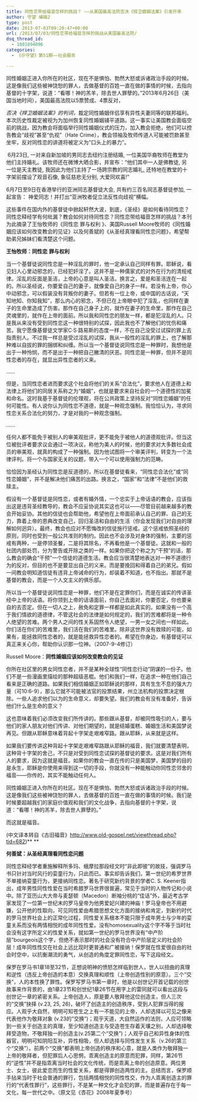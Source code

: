 ```yaml
---
title: 同性恋带给福音怎样的挑战？ ——从美国最高法院否决《捍卫婚姻法案》引发开来
author: 守望 编辑2
type: post
date: 2013-07-03T09:20:47+00:00
url: /2013/07/03/同性恋带给福音怎样的挑战从美国最高法院/
dsq_thread_id:
  - 1801894896
categories:
  - 《＠守望》第51期——社会服务

---
```

<p class="mceWPmore" title="更多...">
  同性婚姻正进入你所在的社区，现在不是惧怕、勃然大怒或诉诸政治手段的时候。这是像我们这些被神饶恕的罪人，去做基督的百姓一直在做的事情的时候，去指向基督的十字架，说道：“看哪！神的羔羊，除去世人罪孽的。”<!--more-->2013年6月26日（美国当地时间），美国最高法院以5票赞成、4票反对，
  
  <em>否决《捍卫婚姻法案》的判词，</em>裁定同性婚姻伴侣享有异性夫妻同等的联邦福利。本次历史性裁定被视为为加州恢复同性婚姻铺平道路。这一事实让美国教会面临空前的挑战，因为教会将面临举行同性婚姻仪式的压力，加入教会拒绝，他们可以控告教会“歧视”甚至“仇视”（Hate Crime），教会领袖及牧师传道人可能被罚款甚至坐牢，反对同性恋的讲道将被定义为“口头上的暴力”。
</p>

 6月23日, 一对来自新加坡的男同志去纽约注册结婚, 一位美国华裔牧师在教堂为他们主持婚礼。该牧师还在微博大晒合影，并宣布：“他们其中一人是佛教徒, 另一位是天主教徒, 我因此为他们主持了一场跨宗教的同志婚礼, 还特地在教堂的十字架前摆设了观音石像, 象征慈悲无分别, 大爱同欢喜!”

6月7日至9日在香港举行的亚洲同志基督徒大会, 共有约三百名同志基督徒参加, 一起宣告： 神爱同志！并打出“亚洲牧者促立法反性向歧视”横幅。

这些事件在国内外的基督徒中掀起轩然大波，到底，《圣经》是如何看待同性恋？同性恋释经学有何纰漏？教会如何对待同性恋？同性恋带给福音怎样的挑战？本刊为此摘录了王怡牧师的《同性恋 罪与权利 》、美国Russell Moore牧师的《同性婚姻应该如何改变教会的见证》以及何善斌的《从圣经真理看同性恋问题》，希望帮助弟兄姊妹们看清楚这个问题。

**王怡牧师：同性恋** **罪与权利**

当一个基督徒说同性恋是一种淫乱的罪时，他一定承认自己同样有罪。耶稣说，看见妇人心里动邪念的，已经犯奸淫了。这并不是一种儒家式的对外在行为的清规戒律。淫乱的反面是圣洁，上帝的心意是叫人圣洁。换言之，爱是和圣洁连在一起的。所以圣经说，你要爱自己的妻子，就像爱自己的身子一样。若没有上帝，你心中动邪念，可以假装没有背叛你的妻子。但若有一位上帝，或中国的古话说，“天知地知、你知我知”，那么内心的邪念，不但已在上帝眼中犯了淫乱，也同样在妻子的生命里造成了伤害。那作在自己身子上的，就作在妻子的生命里，那作在自己灵魂里的，就作在上帝的面前。所以我和同性恋的朋友一样，都是犯淫乱的人。只是我从来没有受到同性恋这一种很特别的试探，因此我也不了解他们的忧伤和痛苦。我宁愿像基督徒文学家C·S·路易斯的态度一样，不在自己没受过试探的罪上去指责别人。不过我一样总是受过淫乱的试探，我从一般性的淫乱的罪上，也了解那种难以自拔的罪的捆绑和纠缠。所以当一个基督徒说同性恋是一种罪时，我想他是出于一种怜悯，而不是出于一种把自己撇清的厌恶。同性恋是一种罪，但并不是同性恋者的存在，就显出异性恋者的义来。

……

但是，当同性恋者进而要求这个社会将他们的关系“合法化”，要求他人在道德上和法律上将他们的同居关系称之为“婚姻”，也就是要求来自社会的一个道德性的加冕和命名。这时我基于基督徒的伦理观，将在公共政策上坚持反对“同性恋婚姻”的任何可能性。有人说你认为同性恋不道德，就是一种观念强制。我恰恰认为，寻求同性恋关系合法化的努力，才是对我的一种观念强制。

……

任何人都不能免于被别人的审美观批评，更不能免于被他人的道德观批评。但当这位被批评者要求议会通过一项决议，称他为美人的时候，他的要求对大多数社会成员的审美观，就真的构成了一种强制。因为他试图将一个审美评判，转变为一个法律评判。将一个与国家无关的议题，带入一个可以使用强制力的范畴。

恰恰因为圣经认为同性恋是反道德的，所以在基督徒看来，“同性恋合法化”或“同性恋婚姻”，并不是解决他们痛苦的出路。换言之，“国家”和“法律”不是他们的救赎主。

假设有一个基督徒是同性恋，或者有婚外情，一个忠实于上帝话语的教会，应该指出这是违背圣经教导的，教会不应妥协说其实这也可以——尽管目前越来越多的教会开始妥协。其他的信徒也会帮助他，希望他在上帝面前承认自己的罪、自己的无力，靠着上帝的恩典改变自己，回归圣洁和自由的生活（你会发现我们对自由的理解如何迥异）。最终，教会也应对不愿悔改的信徒施行惩戒。这个惩戒依照圣经的原则，同时也受到一般公共准则的制约。因此也不会涉及对身体的强制，主要的惩戒有两种，一是停领圣餐，二是将其除名，不再看他是一个基督徒。这就和一般的社团内部处罚，分为警告或开除之类的一样。如果你把这个称之为“干预”的话，那么教会的确会“干预”一个信徒的道德生活。教会应当很清楚地表达对一种不道德行为的反对，但目的也不是要显出自己的义来。而是要挽回和得着自己的弟兄。假如一间教会明知道信徒有违背上帝诫命的行为，却装着不知道，也不指出。那就不是基督的教会，而是一个人文主义的俱乐部。

所以当一个基督徒说同性恋是一种罪，他们不是在定罪你们，而是在诚实的传讲圣经中上帝的话语。将你领到上帝的话语面前，你自己去面对，你要否定，你也要亲自的去否定。但在一切人之上，赦免和定罪一样都是如此真实的。如果没有一个高于我们情欲的道德律，不管这社会的法律是如何规定的，我们的苦难都将是一种令人绝望的苦难。两个男人之间的性关系固然令人绝望，一男一女之间也一样如此。你们活在你们的苦难里，我们活在我们的苦难里。除非这世界没有救赎的可能，如果有，能拯救同性恋者的，就是能拯救异性恋者的。希望在你身边，有基督徒可以真正来关心你，帮助你认识那一位神。（2007-9-4修订）

Russell Moore：**同性婚姻应该如何改变教会的见证**

你所在社区里的男女同性恋者，并不是某种全球性“同性恋行动”阴谋的一份子。他们不是一些漫画里描绘的那种超级恶棍。他们和我们一样，在追求一种在他们自己看来是正确的道路。如果我们相信婚姻正如耶稣说的那样，具有生生不息的强大力量（可10:6-9），那么它就不可能被法官的投票结果，州立法机构的投票决定根除。一些人追求他们以为的生命意义，却要失望。我们的教会有没有准备好，告诉他们什么是生命的意义？

这也意味着我们必须改变我们所传讲的。那些跟从基督，却被同性吸引的人，要与他们的家人朋友对他们传讲、对他们期望的，就是结婚蛋糕、婚姻生活和美国梦说再见。但跟从耶稣意味着背起十字架走艰难窄路。跟从耶稣，从来就是这样。

如果我们要传讲这种背起十字架走艰难窄路跟从耶稣的福音，我们就要清楚表明，这种背十字架的舍己，不只是对受到同性恋试探的基督徒的要求。这是对我们所有人的要求，因为这就是福音。如果你的教会一直在传的只是美国梦，美国梦的目的是永生，耶稣是你使用来得到这一切的手段，你就没有一种能触动你同性恋邻舍的福音——你传的，其实不能触动任何人。

同性婚姻正进入你所在的社区。现在不是惧怕、勃然大怒或诉诸政治手段的时候。这是像我们这些被神饶恕的罪人，去做基督的百姓一直在做的事情的时候。我们是时候要超越我们的家庭价值观和我们的文化战争，去指向基督的十字架，说道：“看哪！神的羔羊，除去世人罪孽的。”

而这就是福音。

(中文译本转自《古旧福音》http://www.old-gospel.net/viewthread.php?tid=682)** **

**何善斌：从圣经真理看同性恋问题**

同性恋释经学者重施解释所多玛、蛾摩拉那段经文时“非此即彼”的故技，强调罗马书只针对当时风行的娈童行为，只此而已。事实却告诉我们，第一世纪的希罗世界不单接纳娈童行为，更接纳同性恋。著名于研究新约背景的学者C. S. Keener指出，成年男性同性性爱在当时希腊罗马世界很普遍，常见于当时的人物传记和小说中。除了亚历山大大帝与麦瑟顿（Macedon）断袖分桃的“佳话”外，最近考古学家发现了一位第一世纪末的罗马皇帝为他男爱妃兴建的神庙！罗马皇帝也不用避嫌，公开他的性取向，可见同性爱由希腊思想文化方面的接纳和肯定，到新约时代的罗马世界社会上的正常化过程，同性爱关系根本不能只限于成年男士与少年的娈童关系而没有两情相悦的成年同性性爱。没有homosexuality这个字不等于当时社会没有这字所定义的性爱关系，就如第一世纪的罗马世界没有“中产阶层”bourgeois这个字，但绝不表示那时的社会没有符合中产阶层定义的社会阶层！成年同性性交在社会上远比现时更普通和广被接纳！保罗就在性爱很自由的社会时空中，以抗衡潮流的勇气，从创造的角度定罪同性恋，写下这段经文。

保罗在罗马书1章18至32节，正想说明神的愤怒怎样临到世人，世人以扭曲的真理和逆性（违反上帝创造的本意）交换真理和顺性（上帝创造性别的原意）。三个“交换”，人的本性换了罪性。保罗写罗马书第一章时，他是以创世记开首记载的创世故事来作背景的，由1章23节和创世纪1章26节在用字上的雷同就可以看出这段与创世记一章的紧密关系。上帝创造人，原是要人敬拜他这位创造主，但人三次的“交换”抉择 (v.23, 25, 26)，破坏了创造主的创造秩序，受到人犯罪当得的报应。人观乎大自然，明明可知苍生之上有一不能见的上帝，人却选择以可见之像来代表他作为敬拜对象 (v.23的“交换”)；观乎天道，大自然运作的法则，人应可领略到一些关于创造主的真理，至少知道创造主与受造苍生存着天壤之别，人却选择敬拜受造物，不敬拜独一的创造主(v.25第二个“交换”)；人观乎自己和异性身体的性器官，明明可知阴阳互补，异性相吸，但人却选择与同性发生关系（v.26的第三个“交换”）。前两个“交换”都表明上帝创造的秩序和心意，就是人类作为敬拜独一上帝的敬拜者，但犯罪后人心思惘，乖离创造主的原意而犯罪，同样，第26节的“逆性”并不是指乖离当时社会的文化传统，而是乖离上帝的创造原意。两位男士、女士，彼此爱恋而生的性爱关系，都是得罪创造两性的主。总结而言，保罗顺手拈来当时于社会普通的罪行，包括两情相悦的同性性交，作为人乖离创造主的罪行的“代表性罪行”，这些罪行，不是某一种文化才会犯的罪，而是普遍存在于每一文化，每一世代之中。（原文见《杏花》2008年夏季号）